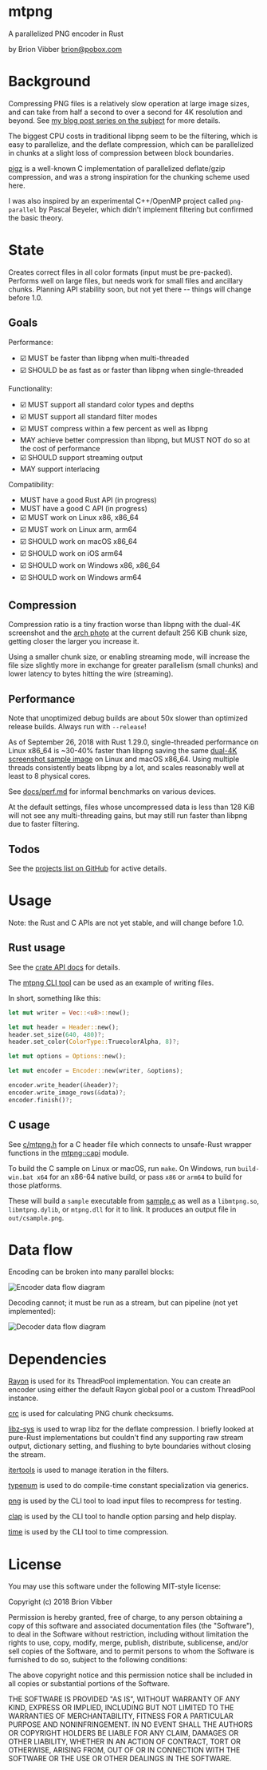 # mtpng

A parallelized PNG encoder in Rust

by Brion Vibber <brion@pobox.com>

# Background

Compressing PNG files is a relatively slow operation at large image sizes, and can take from half a second to over a second for 4K resolution and beyond. See [my blog post series on the subject](https://brionv.com/log/2018/08/29/parallelizing-png-compression-part-1/) for more details.

The biggest CPU costs in traditional libpng seem to be the filtering, which is easy to parallelize, and the deflate compression, which can be parallelized in chunks at a slight loss of compression between block boundaries.

[pigz](https://zlib.net/pigz/) is a well-known C implementation of parallelized deflate/gzip compression, and was a strong inspiration for the chunking scheme used here.

I was also inspired by an experimental C++/OpenMP project called `png-parallel` by Pascal Beyeler, which didn't implement filtering but confirmed the basic theory.

# State

Creates correct files in all color formats (input must be pre-packed). Performs well on large files, but needs work for small files and ancillary chunks. Planning API stability soon, but not yet there -- things will change before 1.0.

## Goals

Performance:
* ☑️ MUST be faster than libpng when multi-threaded
* ☑️ SHOULD be as fast as or faster than libpng when single-threaded

Functionality:
* ☑️ MUST support all standard color types and depths
* ☑️ MUST support all standard filter modes
* ☑️ MUST compress within a few percent as well as libpng
* MAY achieve better compression than libpng, but MUST NOT do so at the cost of performance
* ☑️ SHOULD support streaming output
* MAY support interlacing

Compatibility:
* MUST have a good Rust API (in progress)
* MUST have a good C API (in progress)
* ☑️ MUST work on Linux x86, x86_64
* ☑️ MUST work on Linux arm, arm64
* ☑️ SHOULD work on macOS x86_64
* ☑️ SHOULD work on iOS arm64
* ☑️ SHOULD work on Windows x86, x86_64
* ☑️️ SHOULD work on Windows arm64

## Compression

Compression ratio is a tiny fraction worse than libpng with the dual-4K screenshot and the [arch photo](https://raw.githubusercontent.com/brion/mtpng/master/samples/arch-640.png) at the current default 256 KiB chunk size, getting closer the larger you increase it.

Using a smaller chunk size, or enabling streaming mode, will increase the file size slightly more in exchange for greater parallelism (small chunks) and lower latency to bytes hitting the wire (streaming).

## Performance

Note that unoptimized debug builds are about 50x slower than optimized release builds. Always run with `--release`!

As of September 26, 2018 with Rust 1.29.0, single-threaded performance on Linux x86_64 is ~30-40% faster than libpng saving the same [dual-4K screenshot sample image](https://raw.githubusercontent.com/brion/mtpng/master/samples/dual4k.png) on Linux and macOS x86_64. Using multiple threads consistently beats libpng by a lot, and scales reasonably well at least to 8 physical cores.

See [docs/perf.md](https://github.com/brion/mtpng/blob/master/docs/perf.md) for informal benchmarks on various devices.

At the default settings, files whose uncompressed data is less than 128 KiB will not see any multi-threading gains, but may still run faster than libpng due to faster filtering.

## Todos

See the [projects list on GitHub](https://github.com/brion/mtpng/projects) for active details.

# Usage

Note: the Rust and C APIs are not yet stable, and will change before 1.0.

## Rust usage

See the [crate API docs](https://docs.rs/mtpng/latest/mtpng/) for details.

The [mtpng CLI tool](https://github.com/brion/mtpng/blob/master/src/bin/mtpng.rs) can be used as an example of writing files.

In short, something like this:

```rust
let mut writer = Vec::<u8>::new();

let mut header = Header::new();
header.set_size(640, 480)?;
header.set_color(ColorType::TruecolorAlpha, 8)?;

let mut options = Options::new();

let mut encoder = Encoder::new(writer, &options);

encoder.write_header(&header)?;
encoder.write_image_rows(&data)?;
encoder.finish()?;
```

## C usage

See [c/mtpng.h](https://github.com/brion/mtpng/blob/master/c/mtpng.h) for a C header file which connects to unsafe-Rust wrapper functions in the [mtpng::capi](https://github.com/brion/mtpng/blob/master/src/capi.rs) module.

To build the C sample on Linux or macOS, run `make`. On Windows, run `build-win.bat x64` for an x86-64 native build, or pass `x86` or `arm64` to build for those platforms.

These will build a `sample` executable from [sample.c](https://github.com/brion/mtpng/blob/master/c/sample.c) as well as a `libmtpng.so`, `libmtpng.dylib`, or `mtpng.dll` for it to link. It produces an output file in `out/csample.png`.

# Data flow

Encoding can be broken into many parallel blocks:

![Encoder data flow diagram](https://raw.githubusercontent.com/brion/mtpng/master/docs/data-flow-write.png)

Decoding cannot; it must be run as a stream, but can pipeline (not yet implemented):

![Decoder data flow diagram](https://raw.githubusercontent.com/brion/mtpng/master/docs/data-flow-read.png)

# Dependencies

[Rayon](https://crates.io/crates/rayon) is used for its ThreadPool implementation. You can create an encoder using either the default Rayon global pool or a custom ThreadPool instance.

[crc](https://crates.io/crates/crc) is used for calculating PNG chunk checksums.

[libz-sys](https://crates.io/crates/libz-sys) is used to wrap libz for the deflate compression. I briefly looked at pure-Rust implementations but couldn't find any supporting raw stream output, dictionary setting, and flushing to byte boundaries without closing the stream.

[itertools](https://crates.io/crates/itertools) is used to manage iteration in the filters.

[typenum](https://crates.io/crates/typenum) is used to do compile-time constant specialization via generics.

[png](https://crates.io/crates/png) is used by the CLI tool to load input files to recompress for testing.

[clap](https://crates.io/crates/clap) is used by the CLI tool to handle option parsing and help display.

[time](https://crates.io/crates/time) is used by the CLI tool to time compression.

# License

You may use this software under the following MIT-style license:

Copyright (c) 2018 Brion Vibber

Permission is hereby granted, free of charge, to any person obtaining a copy
of this software and associated documentation files (the "Software"), to deal
in the Software without restriction, including without limitation the rights
to use, copy, modify, merge, publish, distribute, sublicense, and/or sell
copies of the Software, and to permit persons to whom the Software is
furnished to do so, subject to the following conditions:

The above copyright notice and this permission notice shall be included in
all copies or substantial portions of the Software.

THE SOFTWARE IS PROVIDED "AS IS", WITHOUT WARRANTY OF ANY KIND, EXPRESS OR
IMPLIED, INCLUDING BUT NOT LIMITED TO THE WARRANTIES OF MERCHANTABILITY,
FITNESS FOR A PARTICULAR PURPOSE AND NONINFRINGEMENT. IN NO EVENT SHALL THE
AUTHORS OR COPYRIGHT HOLDERS BE LIABLE FOR ANY CLAIM, DAMAGES OR OTHER
LIABILITY, WHETHER IN AN ACTION OF CONTRACT, TORT OR OTHERWISE, ARISING FROM,
OUT OF OR IN CONNECTION WITH THE SOFTWARE OR THE USE OR OTHER DEALINGS IN
THE SOFTWARE.
